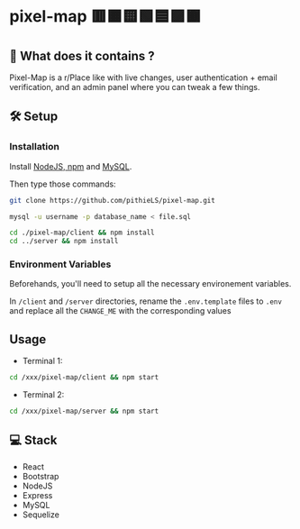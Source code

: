 # pixel-map 🟥🟧🟨🟩🟦🟪🟫

## 🧐 What does it contains ?
Pixel-Map is a r/Place like with live changes, user authentication + email verification, and an admin panel where you can tweak a few things.

## 🛠️ Setup

### Installation

Install [NodeJS, npm](https://nodejs.org/en/download/package-manager) and [MySQL](https://dev.mysql.com/doc/refman/8.4/en/linux-installation.html).

Then type those commands:
```bash
git clone https://github.com/pithieLS/pixel-map.git

mysql -u username -p database_name < file.sql

cd ./pixel-map/client && npm install
cd ../server && npm install
```

### Environment Variables

Beforehands, you'll need to setup all the necessary environement variables.

In `/client` and `/server` directories, rename the `.env.template` files to `.env` and replace all the `CHANGE_ME` with the corresponding values

## Usage

- Terminal 1:
```bash
cd /xxx/pixel-map/client && npm start
```

- Terminal 2:
```bash
cd /xxx/pixel-map/server && npm start
```
## 💻 Stack
- React
- Bootstrap
- NodeJS
- Express
- MySQL
- Sequelize
